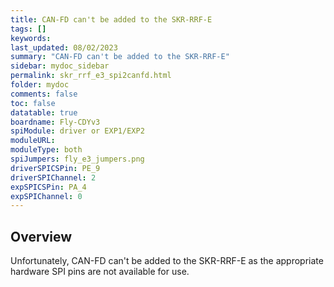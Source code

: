 ```yaml
---
title: CAN-FD can't be added to the SKR-RRF-E
tags: []
keywords: 
last_updated: 08/02/2023
summary: "CAN-FD can't be added to the SKR-RRF-E"
sidebar: mydoc_sidebar
permalink: skr_rrf_e3_spi2canfd.html
folder: mydoc
comments: false
toc: false
datatable: true
boardname: Fly-CDYv3
spiModule: driver or EXP1/EXP2
moduleURL: 
moduleType: both
spiJumpers: fly_e3_jumpers.png
driverSPICSPin: PE_9
driverSPIChannel: 2
expSPICSPin: PA_4
expSPIChannel: 0
---
```


## Overview

Unfortunately, CAN-FD can't be added to the SKR-RRF-E as the appropriate hardware SPI pins are not available for use.  